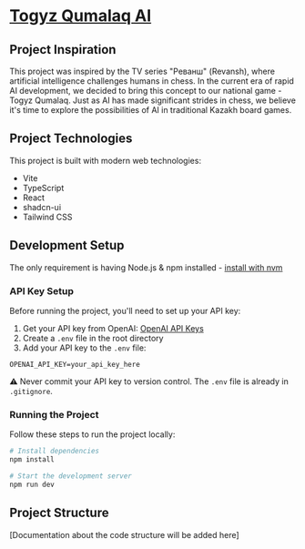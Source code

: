 # [Togyz Qumalaq AI](https://togyz-qumalaq-ai.vercel.app/)

## Project Inspiration

This project was inspired by the TV series "Реванш" (Revansh), where artificial intelligence challenges humans in chess. In the current era of rapid AI development, we decided to bring this concept to our national game - Togyz Qumalaq. Just as AI has made significant strides in chess, we believe it's time to explore the possibilities of AI in traditional Kazakh board games.

## Project Technologies

This project is built with modern web technologies:

- Vite
- TypeScript
- React
- shadcn-ui
- Tailwind CSS

## Development Setup

The only requirement is having Node.js & npm installed - [install with nvm](https://github.com/nvm-sh/nvm#installing-and-updating)

### API Key Setup

Before running the project, you'll need to set up your API key:

1. Get your API key from OpenAI: [OpenAI API Keys](https://platform.openai.com/api-keys)
2. Create a `.env` file in the root directory
3. Add your API key to the `.env` file:
```env
OPENAI_API_KEY=your_api_key_here
```
⚠️ Never commit your API key to version control. The `.env` file is already in `.gitignore`.

### Running the Project

Follow these steps to run the project locally:

```sh
# Install dependencies
npm install

# Start the development server
npm run dev
```

## Project Structure

[Documentation about the code structure will be added here]
